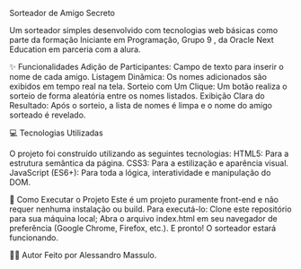 Sorteador de Amigo Secreto

Um sorteador simples desenvolvido com tecnologias web básicas como parte da formação Iniciante em Programação, Grupo 9 , da Oracle Next Education em parceria com a alura.


✨ Funcionalidades
Adição de Participantes: Campo de texto para inserir o nome de cada amigo.
Listagem Dinâmica: Os nomes adicionados são exibidos em tempo real na tela.
Sorteio com Um Clique: Um botão realiza o sorteio de forma aleatória entre os nomes listados.
Exibição Clara do Resultado: Após o sorteio, a lista de nomes é limpa e o nome do amigo sorteado é revelado.


💻 Tecnologias Utilizadas

O projeto foi construído utilizando as seguintes tecnologias:
HTML5: Para a estrutura semântica da página.
CSS3: Para a estilização e aparência visual.
JavaScript (ES6+): Para toda a lógica, interatividade e manipulação do DOM.

🚀 Como Executar o Projeto
Este é um projeto puramente front-end e não requer nenhuma instalação ou build. Para executá-lo:
Clone este repositório para sua máquina local;
Abra o arquivo index.html em seu navegador de preferência (Google Chrome, Firefox, etc.).
E pronto! O sorteador estará funcionando.


👨‍💻 Autor
Feito por Alessandro Massulo.

